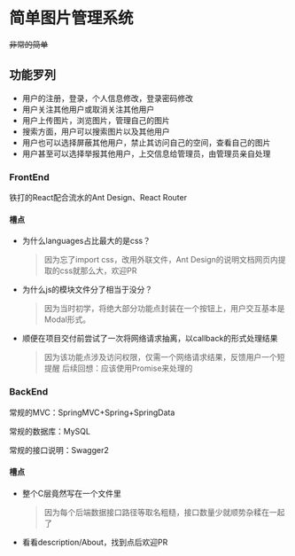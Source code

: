 # 简单图片管理系统

~~非常的简单~~

## 功能罗列

- 用户的注册，登录，个人信息修改，登录密码修改
- 用户关注其他用户或取消关注其他用户
- 用户上传图片，浏览图片，管理自己的图片
- 搜索方面，用户可以搜索图片以及其他用户
- 用户也可以选择屏蔽其他用户，禁止其访问自己的空间，查看自己的图片
- 用户甚至可以选择举报其他用户，上交信息给管理员，由管理员亲自处理

### FrontEnd

铁打的React配合流水的Ant Design、React Router

#### 槽点

- 为什么languages占比最大的是css？
    >因为忘了import css，改用外联文件，Ant Design的说明文档网页内提取的css就那么大，欢迎PR
- 为什么js的模块文件分了相当于没分？
    >因为当时初学，将绝大部分功能点封装在一个按钮上，用户交互基本是Modal形式。
- 顺便在项目交付前尝试了一次将网络请求抽离，以callback的形式处理结果
    >因为该功能点涉及访问权限，仅需一个网络请求结果，反馈用户一个短提醒
    >后续回想：应该使用Promise来处理的

### BackEnd

常规的MVC：SpringMVC+Spring+SpringData

常规的数据库：MySQL

常规的接口说明：Swagger2

#### 槽点

- 整个C层竟然写在一个文件里
    >因为每个后端数据接口路径等取名粗糙，接口数量少就顺势杂糅在一起了
- 看看description/About，找到点后欢迎PR
